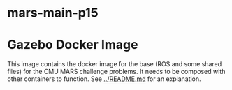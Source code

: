 # mars-main-p15

# Gazebo Docker Image 

This image contains the docker image for the base (ROS and some shared files) for the CMU MARS challenge problems. It needs to be composed with other containers to function. See [../README.md](../README.md) for an explanation.
